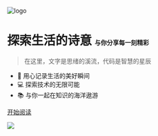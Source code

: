 ![logo](/img/bobo.gif)

# 探索生活的诗意 <small style="font-size: 0.5em;">与你分享每一刻精彩</small>

> 在这里，文字是思绪的溪流，代码是智慧的星辰

- 🌟 用心记录生活的美好瞬间
- 💻 探索技术的无限可能
- 📚 与你一起在知识的海洋遨游



[开始阅读](./README.md)

![](https://images.unsplash.com/photo-1507525428034-b723cf961d3e?ixlib=rb-4.0.0&ixid=M3wxMjA3fDB8MHxwaG90by1wYWdlfHx8fGVufDB8fHx8fA%3D%3D&auto=format&fit=crop&w=2073&q=80)